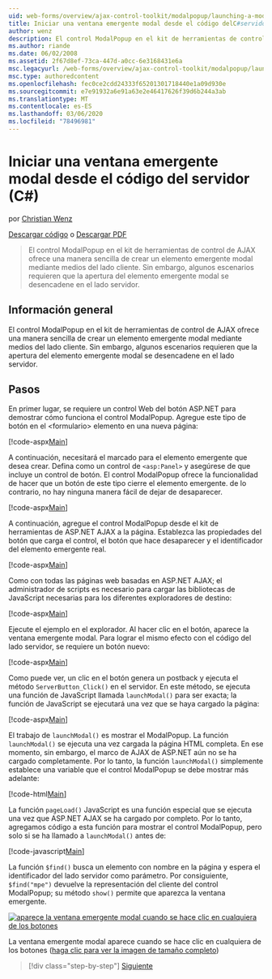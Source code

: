 ```yaml
---
uid: web-forms/overview/ajax-control-toolkit/modalpopup/launching-a-modal-popup-window-from-server-code-cs
title: Iniciar una ventana emergente modal desde el código delC#servidor () | Microsoft Docs
author: wenz
description: El control ModalPopup en el kit de herramientas de control de AJAX ofrece una manera sencilla de crear un elemento emergente modal mediante medios del lado cliente. Sin embargo, algunos escenarios requieren que t...
ms.author: riande
ms.date: 06/02/2008
ms.assetid: 2f67d8ef-73ca-447d-a0cc-6e3168431e6a
msc.legacyurl: /web-forms/overview/ajax-control-toolkit/modalpopup/launching-a-modal-popup-window-from-server-code-cs
msc.type: authoredcontent
ms.openlocfilehash: fec0ce2cdd24333f65201301718440e1a09d930e
ms.sourcegitcommit: e7e91932a6e91a63e2e46417626f39d6b244a3ab
ms.translationtype: MT
ms.contentlocale: es-ES
ms.lasthandoff: 03/06/2020
ms.locfileid: "78496981"
---
```

# <a name="launching-a-modal-popup-window-from-server-code-c"></a>Iniciar una ventana emergente modal desde el código del servidor (C#)

por [Christian Wenz](https://github.com/wenz)

[Descargar código](https://download.microsoft.com/download/2/4/0/24052038-f942-4336-905b-b60ae56f0dd5/ModalPopup1.cs.zip) o [Descargar PDF](https://download.microsoft.com/download/b/6/a/b6ae89ee-df69-4c87-9bfb-ad1eb2b23373/modalpopup1CS.pdf)

> El control ModalPopup en el kit de herramientas de control de AJAX ofrece una manera sencilla de crear un elemento emergente modal mediante medios del lado cliente. Sin embargo, algunos escenarios requieren que la apertura del elemento emergente modal se desencadene en el lado servidor.

## <a name="overview"></a>Información general

El control ModalPopup en el kit de herramientas de control de AJAX ofrece una manera sencilla de crear un elemento emergente modal mediante medios del lado cliente. Sin embargo, algunos escenarios requieren que la apertura del elemento emergente modal se desencadene en el lado servidor.

## <a name="steps"></a>Pasos

En primer lugar, se requiere un control Web del botón ASP.NET para demostrar cómo funciona el control ModalPopup. Agregue este tipo de botón en el &lt;formulario&gt; elemento en una nueva página:

[!code-aspx[Main](launching-a-modal-popup-window-from-server-code-cs/samples/sample1.aspx)]

A continuación, necesitará el marcado para el elemento emergente que desea crear. Defina como un control de `<asp:Panel>` y asegúrese de que incluye un control de botón. El control ModalPopup ofrece la funcionalidad de hacer que un botón de este tipo cierre el elemento emergente. de lo contrario, no hay ninguna manera fácil de dejar de desaparecer.

[!code-aspx[Main](launching-a-modal-popup-window-from-server-code-cs/samples/sample2.aspx)]

A continuación, agregue el control ModalPopup desde el kit de herramientas de ASP.NET AJAX a la página. Establezca las propiedades del botón que carga el control, el botón que hace desaparecer y el identificador del elemento emergente real.

[!code-aspx[Main](launching-a-modal-popup-window-from-server-code-cs/samples/sample3.aspx)]

Como con todas las páginas web basadas en ASP.NET AJAX; el administrador de scripts es necesario para cargar las bibliotecas de JavaScript necesarias para los diferentes exploradores de destino:

[!code-aspx[Main](launching-a-modal-popup-window-from-server-code-cs/samples/sample4.aspx)]

Ejecute el ejemplo en el explorador. Al hacer clic en el botón, aparece la ventana emergente modal. Para lograr el mismo efecto con el código del lado servidor, se requiere un botón nuevo:

[!code-aspx[Main](launching-a-modal-popup-window-from-server-code-cs/samples/sample5.aspx)]

Como puede ver, un clic en el botón genera un postback y ejecuta el método `ServerButton_Click()` en el servidor. En este método, se ejecuta una función de JavaScript llamada `launchModal()` para ser exacta; la función de JavaScript se ejecutará una vez que se haya cargado la página:

[!code-aspx[Main](launching-a-modal-popup-window-from-server-code-cs/samples/sample6.aspx)]

El trabajo de `launchModal()` es mostrar el ModalPopup. La función `launchModal()` se ejecuta una vez cargada la página HTML completa. En ese momento, sin embargo, el marco de AJAX de ASP.NET aún no se ha cargado completamente. Por lo tanto, la función `launchModal()` simplemente establece una variable que el control ModalPopup se debe mostrar más adelante:

[!code-html[Main](launching-a-modal-popup-window-from-server-code-cs/samples/sample7.html)]

La función `pageLoad()` JavaScript es una función especial que se ejecuta una vez que ASP.NET AJAX se ha cargado por completo. Por lo tanto, agregamos código a esta función para mostrar el control ModalPopup, pero solo si se ha llamado a `launchModal()` antes de:

[!code-javascript[Main](launching-a-modal-popup-window-from-server-code-cs/samples/sample8.js)]

La función `$find()` busca un elemento con nombre en la página y espera el identificador del lado servidor como parámetro. Por consiguiente, `$find("mpe")` devuelve la representación del cliente del control ModalPopup; su método `show()` permite que aparezca la ventana emergente.

[![aparece la ventana emergente modal cuando se hace clic en cualquiera de los botones](launching-a-modal-popup-window-from-server-code-cs/_static/image2.png)](launching-a-modal-popup-window-from-server-code-cs/_static/image1.png)

La ventana emergente modal aparece cuando se hace clic en cualquiera de los botones ([haga clic para ver la imagen de tamaño completo](launching-a-modal-popup-window-from-server-code-cs/_static/image3.png))

> [!div class="step-by-step"]
> [Siguiente](using-modalpopup-with-a-repeater-control-cs.md)
